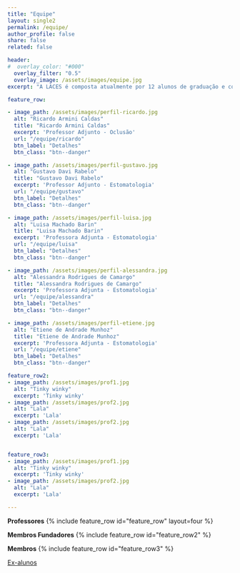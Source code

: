 ```yaml
---
title: "Equipe"
layout: single2
permalink: /equipe/
author_profile: false
share: false
related: false

header:
#  overlay_color: "#000"
  overlay_filter: "0.5"
  overlay_image: /assets/images/equipe.jpg
excerpt: "A LACES é composta atualmente por 12 alunos de graduação e com colaboração de 8 professores."

feature_row:

- image_path: /assets/images/perfil-ricardo.jpg
  alt: "Ricardo Armini Caldas"
  title: "Ricardo Armini Caldas"
  excerpt: 'Professor Adjunto - Oclusão'
  url: "/equipe/ricardo"
  btn_label: "Detalhes"
  btn_class: "btn--danger"

- image_path: /assets/images/perfil-gustavo.jpg
  alt: "Gustavo Davi Rabelo"
  title: "Gustavo Davi Rabelo"
  excerpt: 'Professor Adjunto - Estomatologia'
  url: "/equipe/gustavo"
  btn_label: "Detalhes"
  btn_class: "btn--danger"

- image_path: /assets/images/perfil-luisa.jpg
  alt: "Luisa Machado Barin"
  title: "Luisa Machado Barin"
  excerpt: 'Professora Adjunta - Estomatologia'
  url: "/equipe/luisa"
  btn_label: "Detalhes"
  btn_class: "btn--danger"

- image_path: /assets/images/perfil-alessandra.jpg
  alt: "Alessandra Rodrigues de Camargo"
  title: "Alessandra Rodrigues de Camargo"
  excerpt: 'Professora Adjunta - Estomatologia'
  url: "/equipe/alessandra"
  btn_label: "Detalhes"
  btn_class: "btn--danger"

- image_path: /assets/images/perfil-etiene.jpg
  alt: "Etiene de Andrade Munhoz"
  title: "Etiene de Andrade Munhoz"
  excerpt: 'Professora Adjunta - Estomatologia'
  url: "/equipe/etiene"
  btn_label: "Detalhes"
  btn_class: "btn--danger"

feature_row2:
- image_path: /assets/images/prof1.jpg
  alt: "Tinky winky"
  excerpt: 'Tinky winky'
- image_path: /assets/images/prof2.jpg
  alt: "Lala"
  excerpt: 'Lala'
- image_path: /assets/images/prof2.jpg
  alt: "Lala"
  excerpt: 'Lala'


feature_row3:
- image_path: /assets/images/prof1.jpg
  alt: "Tinky winky"
  excerpt: 'Tinky winky'
- image_path: /assets/images/prof2.jpg
  alt: "Lala"
  excerpt: 'Lala'

---
```


<strong>Professores</strong>
{% include feature_row id="feature_row" layout=four  %}

<strong>Membros Fundadores</strong>
{% include feature_row id="feature_row2" %}

<strong>Membros</strong>
{% include feature_row id="feature_row3" %}

<a href="/laces/equipe/ex-alunos" class="btn btn--danger">Ex-alunos</a>
